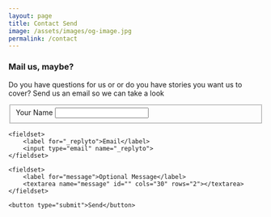 ```yaml
---
layout: page
title: Contact Send
image: /assets/images/og-image.jpg
permalink: /contact
---
```


<form action="https://formspree.io/hey@sendmagazine.ph"
      method="POST">
      <h3 class="section-heading">Mail us, maybe?</h3>
      <p>
      	Do you have questions for us or or do you have stories you want us to cover? Send us an email so we can take a look
      </p>
    <fieldset>
    	<label for="name">Your Name</label>
    	<input type="text" name="name">
	</fieldset>

    <fieldset>
    	<label for="_replyto">Email</label>
    	<input type="email" name="_replyto">
	</fieldset>

    <fieldset>
    	<label for="message">Optional Message</label>
    	<textarea name="message" id="" cols="30" rows="2"></textarea>
    </fieldset>
    
    <button type="submit">Send</button>
</form>